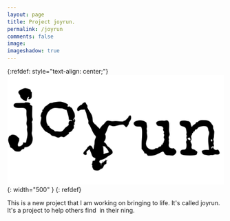 ```yaml
---
layout: page
title: Project joyrun.
permalink: /joyrun
comments: false
image: 
imageshadow: true
---
```


{:refdef: style="text-align: center;"}
![JoyRun Logo](assets/images/joyrun_logo.png){: width="500" }
{: refdef}


This is a new project that I am working on bringing to life. It's called joyrun. It's a project to help others find <span>
  <img src="{{ site.baseurl }}/assets/images/joy_logo.png" alt="" class="inline-logo-joy">
  in their
  <img src="{{ site.baseurl }}/assets/images/run_logo.png" alt="" class="inline-logo-run">ning.
</span>



